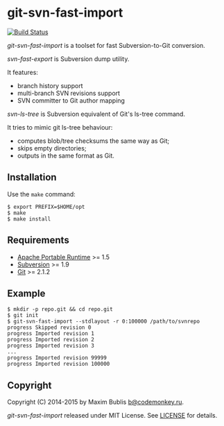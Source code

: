 # git-svn-fast-import

[![Build Status](https://travis-ci.org/satori/git-svn-fast-import.svg?branch=master)](https://travis-ci.org/satori/git-svn-fast-import)

*git-svn-fast-import* is a toolset for fast Subversion-to-Git conversion.

*svn-fast-export* is Subversion dump utility.

It features:
* branch history support
* multi-branch SVN revisions support
* SVN committer to Git author mapping

*svn-ls-tree* is Subversion equivalent of Git's ls-tree command.

It tries to mimic git ls-tree behaviour:

* computes blob/tree checksums the same way as Git;
* skips empty directories;
* outputs in the same format as Git.

## Installation

Use the `make` command:

	$ export PREFIX=$HOME/opt
	$ make
	$ make install

## Requirements

* [Apache Portable Runtime](https://apr.apache.org/) >= 1.5
* [Subversion](https://subversion.apache.org/) >= 1.9
* [Git](http://git-scm.com/) >= 2.1.2

## Example

	$ mkdir -p repo.git && cd repo.git
	$ git init
	$ git-svn-fast-import --stdlayout -r 0:100000 /path/to/svnrepo
	progress Skipped revision 0
	progress Imported revision 1
	progress Imported revision 2
	progress Imported revision 3
	...
	progress Imported revision 99999
	progress Imported revision 100000

## Copyright

Copyright (C) 2014-2015 by Maxim Bublis <b@codemonkey.ru>.

*git-svn-fast-import* released under MIT License.
See [LICENSE](https://github.com/satori/git-svn-fast-import/blob/master/LICENSE) for details.
